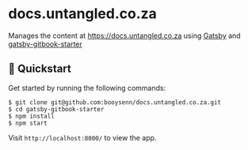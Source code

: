 # docs.untangled.co.za

Manages the content at https://docs.untangled.co.za using [Gatsby](https://www.gatsbyjs.com/) and [gatsby-gitbook-starter](https://www.gatsbyjs.com/starters/hasura/gatsby-gitbook-starter)

## 🚀 Quickstart

Get started by running the following commands:

```
$ git clone git@github.com:booysenn/docs.untangled.co.za.git
$ cd gatsby-gitbook-starter
$ npm install
$ npm start
```

Visit `http://localhost:8000/` to view the app.
